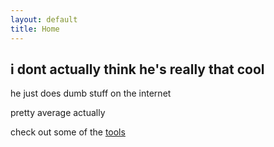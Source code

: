 ```yaml
---
layout: default
title: Home
---
```


## i dont actually think he's really that cool

he just does dumb stuff on the internet

pretty average actually

check out some of the [tools](/tools)
